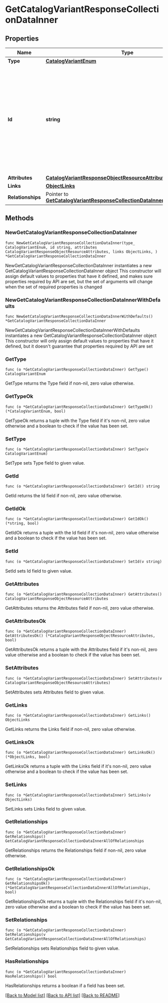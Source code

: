 # GetCatalogVariantResponseCollectionDataInner

## Properties

Name | Type | Description | Notes
------------ | ------------- | ------------- | -------------
**Type** | [**CatalogVariantEnum**](CatalogVariantEnum.md) |  | 
**Id** | **string** | The catalog variant ID is a compound ID (string), with format: &#x60;{integration}:::{catalog}:::{external_id}&#x60;. Currently, the only supported integration type is &#x60;$custom&#x60;, and the only supported catalog is &#x60;$default&#x60;. | 
**Attributes** | [**CatalogVariantResponseObjectResourceAttributes**](CatalogVariantResponseObjectResourceAttributes.md) |  | 
**Links** | [**ObjectLinks**](ObjectLinks.md) |  | 
**Relationships** | Pointer to [**GetCatalogVariantResponseCollectionDataInnerAllOfRelationships**](GetCatalogVariantResponseCollectionDataInnerAllOfRelationships.md) |  | [optional] 

## Methods

### NewGetCatalogVariantResponseCollectionDataInner

`func NewGetCatalogVariantResponseCollectionDataInner(type_ CatalogVariantEnum, id string, attributes CatalogVariantResponseObjectResourceAttributes, links ObjectLinks, ) *GetCatalogVariantResponseCollectionDataInner`

NewGetCatalogVariantResponseCollectionDataInner instantiates a new GetCatalogVariantResponseCollectionDataInner object
This constructor will assign default values to properties that have it defined,
and makes sure properties required by API are set, but the set of arguments
will change when the set of required properties is changed

### NewGetCatalogVariantResponseCollectionDataInnerWithDefaults

`func NewGetCatalogVariantResponseCollectionDataInnerWithDefaults() *GetCatalogVariantResponseCollectionDataInner`

NewGetCatalogVariantResponseCollectionDataInnerWithDefaults instantiates a new GetCatalogVariantResponseCollectionDataInner object
This constructor will only assign default values to properties that have it defined,
but it doesn't guarantee that properties required by API are set

### GetType

`func (o *GetCatalogVariantResponseCollectionDataInner) GetType() CatalogVariantEnum`

GetType returns the Type field if non-nil, zero value otherwise.

### GetTypeOk

`func (o *GetCatalogVariantResponseCollectionDataInner) GetTypeOk() (*CatalogVariantEnum, bool)`

GetTypeOk returns a tuple with the Type field if it's non-nil, zero value otherwise
and a boolean to check if the value has been set.

### SetType

`func (o *GetCatalogVariantResponseCollectionDataInner) SetType(v CatalogVariantEnum)`

SetType sets Type field to given value.


### GetId

`func (o *GetCatalogVariantResponseCollectionDataInner) GetId() string`

GetId returns the Id field if non-nil, zero value otherwise.

### GetIdOk

`func (o *GetCatalogVariantResponseCollectionDataInner) GetIdOk() (*string, bool)`

GetIdOk returns a tuple with the Id field if it's non-nil, zero value otherwise
and a boolean to check if the value has been set.

### SetId

`func (o *GetCatalogVariantResponseCollectionDataInner) SetId(v string)`

SetId sets Id field to given value.


### GetAttributes

`func (o *GetCatalogVariantResponseCollectionDataInner) GetAttributes() CatalogVariantResponseObjectResourceAttributes`

GetAttributes returns the Attributes field if non-nil, zero value otherwise.

### GetAttributesOk

`func (o *GetCatalogVariantResponseCollectionDataInner) GetAttributesOk() (*CatalogVariantResponseObjectResourceAttributes, bool)`

GetAttributesOk returns a tuple with the Attributes field if it's non-nil, zero value otherwise
and a boolean to check if the value has been set.

### SetAttributes

`func (o *GetCatalogVariantResponseCollectionDataInner) SetAttributes(v CatalogVariantResponseObjectResourceAttributes)`

SetAttributes sets Attributes field to given value.


### GetLinks

`func (o *GetCatalogVariantResponseCollectionDataInner) GetLinks() ObjectLinks`

GetLinks returns the Links field if non-nil, zero value otherwise.

### GetLinksOk

`func (o *GetCatalogVariantResponseCollectionDataInner) GetLinksOk() (*ObjectLinks, bool)`

GetLinksOk returns a tuple with the Links field if it's non-nil, zero value otherwise
and a boolean to check if the value has been set.

### SetLinks

`func (o *GetCatalogVariantResponseCollectionDataInner) SetLinks(v ObjectLinks)`

SetLinks sets Links field to given value.


### GetRelationships

`func (o *GetCatalogVariantResponseCollectionDataInner) GetRelationships() GetCatalogVariantResponseCollectionDataInnerAllOfRelationships`

GetRelationships returns the Relationships field if non-nil, zero value otherwise.

### GetRelationshipsOk

`func (o *GetCatalogVariantResponseCollectionDataInner) GetRelationshipsOk() (*GetCatalogVariantResponseCollectionDataInnerAllOfRelationships, bool)`

GetRelationshipsOk returns a tuple with the Relationships field if it's non-nil, zero value otherwise
and a boolean to check if the value has been set.

### SetRelationships

`func (o *GetCatalogVariantResponseCollectionDataInner) SetRelationships(v GetCatalogVariantResponseCollectionDataInnerAllOfRelationships)`

SetRelationships sets Relationships field to given value.

### HasRelationships

`func (o *GetCatalogVariantResponseCollectionDataInner) HasRelationships() bool`

HasRelationships returns a boolean if a field has been set.


[[Back to Model list]](../README.md#documentation-for-models) [[Back to API list]](../README.md#documentation-for-api-endpoints) [[Back to README]](../README.md)


